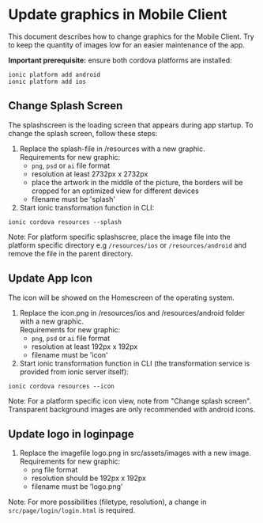 # Update graphics in Mobile Client
This document describes how to change graphics for the Mobile Client. Try to keep the quantity of images low for an easier maintenance of the app. 

**Important prerequisite:** ensure both cordova platforms are installed:
```shell
ionic platform add android
ionic platform add ios
```

## Change Splash Screen
The splashscreen is the loading screen that appears during app startup. To change the splash screen, follow these steps:
1. Replace the splash-file in /resources with a new graphic.  
  Requirements for new graphic:
   - `png`, `psd` or `ai` file format
   - resolution at least 2732px x 2732px
   - place the artwork in the middle of the picture, the borders will be cropped for an optimized view for different devices
   - filename must be 'splash'
2. Start ionic transformation function in CLI:

```shell
ionic cordova resources --splash
```

Note: For platform specific splashscree, place the image file into the platform specific directory e.g `/resources/ios` or `/resources/android` and remove the file in the parent directory.

## Update App Icon
The icon will be showed on the Homescreen of the operating system.
1. Replace the icon.png in /resources/ios and /resources/android folder with a new graphic.  
  Requirements for new graphic:
   - `png`, `psd` or `ai` file format
   - resolution at least 192px x 192px
   - filename must be 'icon'
2. Start ionic transformation function in CLI (the transformation service is provided from ionic server itself):

```shell
ionic cordova resources --icon
```
Note: For a platform specific icon view, note from "Change splash screen". Transparent background images are only recommended with android icons.

## Update logo in loginpage
1. Replace the imagefile logo.png in src/assets/images with a new image.  
Requirements for new graphic:
   - `png` file format
   - resolution should be 192px x 192px
   - filename must be 'logo.png'

Note: For more possibilities (filetype, resolution), a change in  `src/page/login/login.html` is required.
